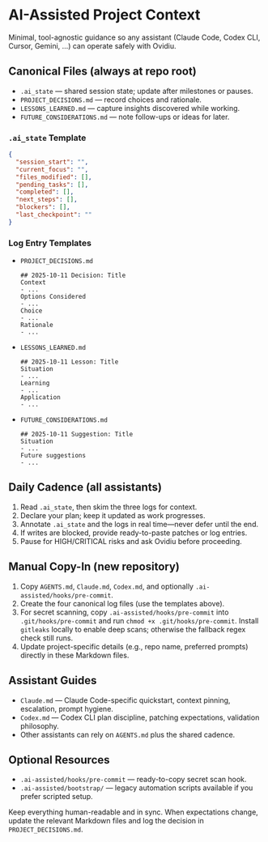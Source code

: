 # AI-Assisted Project Context

Minimal, tool-agnostic guidance so any assistant (Claude Code, Codex CLI, Cursor, Gemini, …) can operate safely with Ovidiu.

## Canonical Files (always at repo root)
- `.ai_state` — shared session state; update after milestones or pauses.
- `PROJECT_DECISIONS.md` — record choices and rationale.
- `LESSONS_LEARNED.md` — capture insights discovered while working.
- `FUTURE_CONSIDERATIONS.md` — note follow-ups or ideas for later.

### `.ai_state` Template
```json
{
  "session_start": "",
  "current_focus": "",
  "files_modified": [],
  "pending_tasks": [],
  "completed": [],
  "next_steps": [],
  "blockers": [],
  "last_checkpoint": ""
}
```

### Log Entry Templates
- `PROJECT_DECISIONS.md`
  ```
  ## 2025-10-11 Decision: Title
  Context
  - ...
  Options Considered
  - ...
  Choice
  - ...
  Rationale
  - ...
  ```
- `LESSONS_LEARNED.md`
  ```
  ## 2025-10-11 Lesson: Title
  Situation
  - ...
  Learning
  - ...
  Application
  - ...
  ```
- `FUTURE_CONSIDERATIONS.md`
  ```
  ## 2025-10-11 Suggestion: Title
  Situation
  - ...
  Future suggestions
  - ...
  ```

## Daily Cadence (all assistants)
1. Read `.ai_state`, then skim the three logs for context.
2. Declare your plan; keep it updated as work progresses.
3. Annotate `.ai_state` and the logs in real time—never defer until the end.
4. If writes are blocked, provide ready-to-paste patches or log entries.
5. Pause for HIGH/CRITICAL risks and ask Ovidiu before proceeding.

## Manual Copy-In (new repository)
1. Copy `AGENTS.md`, `Claude.md`, `Codex.md`, and optionally `.ai-assisted/hooks/pre-commit`.
2. Create the four canonical log files (use the templates above).
3. For secret scanning, copy `.ai-assisted/hooks/pre-commit` into `.git/hooks/pre-commit` and run `chmod +x .git/hooks/pre-commit`. Install `gitleaks` locally to enable deep scans; otherwise the fallback regex check still runs.
4. Update project-specific details (e.g., repo name, preferred prompts) directly in these Markdown files.

## Assistant Guides
- `Claude.md` — Claude Code-specific quickstart, context pinning, escalation, prompt hygiene.
- `Codex.md` — Codex CLI plan discipline, patching expectations, validation philosophy.
- Other assistants can rely on `AGENTS.md` plus the shared cadence.

## Optional Resources
- `.ai-assisted/hooks/pre-commit` — ready-to-copy secret scan hook.
- `.ai-assisted/bootstrap/` — legacy automation scripts available if you prefer scripted setup.

Keep everything human-readable and in sync. When expectations change, update the relevant Markdown files and log the decision in `PROJECT_DECISIONS.md`.
